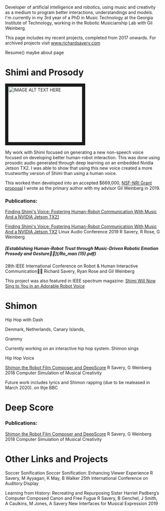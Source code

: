 Developer of artificial intelligence and robotics, using music and creativity as a medium to program better interactions, understandings and models. I'm currently in my 3rd year of a PhD in Music Technology at the Georgia Institute of Technology, working in the Robotic Musicianship Lab with Gil Weinberg.

This page includes my recent projects, completed from 2017 onwards. For archived projects visit www.richardsavery.com

Resume() maybe about page

# Shimi and Prosody

<a href="http://www.youtube.com/watch?feature=player_embedded&v=mDAmApNw5wo
" target="_blank"><img src="http://img.youtube.com/vi/mDAmApNw5wo/0.jpg" 
alt="IMAGE ALT TEXT HERE" width="240" height="180" border="10" /></a>


My work with Shimi focused on generating a new non-speech voice focused on developing better human-robot interaction. This was done using prosodic audio generated through deep learning on an embedded Nvidia Jetson TX2. I was able to show that using this new voice created a more trustworthy version of Shimi than using a human voice.

This worked then developed into an accepted $669,000, [NSF-NRI Grant proposal](https://www.nsf.gov/awardsearch/showAward?AWD_ID=1925178&HistoricalAwards=false) I wrote as the primary author with my advisor Gil Weinberg in 2019.

### Publications:
<a href="http://lac.linuxaudio.org/2019/doc/savery.pdf" target="_blank">Finding Shimi's Voice: Fostering Human-Robot Communication With Music And a NVIDIA Jetson TX2]</a>

[Finding Shimi's Voice: Fostering Human-Robot Communication With Music And a NVIDIA Jetson TX2](http://lac.linuxaudio.org/2019/doc/savery.pdf)
Linux Audio Conference 2019
R Savery, R Rose, G Weinberg

##### [Establishing  Human-Robot  Trust  through  Music-Driven  Robotic Emotion  Prosody  and  Gesture](/Ro_man (15).pdf)
28th IEEE International Conference on Robot & Human Interactive Communication
Richard Savery, Ryan Rose and Gil Weinberg

This project was also featured in IEEE spectrum magazine:
[Shimi Will Now Sing to You in an Adorable Robot Voice](https://spectrum.ieee.org/automaton/robotics/artificial-intelligence/shimi-will-now-sing-to-you-in-an-adorable-robot-voice)



# Shimon

Hip Hop with Dash

Denmark, Netherlands, Canary Islands,


Grammy 


Currently working on an interactive hip hop system.
Shimon sings

Hip Hop Voice

[Shimon the Robot Film Composer and DeepScore](https://www.researchgate.net/profile/Richard_Savery/publication/334971929_Shimon_the_Robot_Film_Composer_and_DeepScore/links/5d484cf992851cd046a41e7a/Shimon-the-Robot-Film-Composer-and-DeepScore.pdf)
R Savery, G Weinberg
2018 Computer Simulation of Musical Creativity 


Future work includes lyrics and Shimon rapping (due to be realeased in March 2020). on thje BBC 


# Deep Score


### Publications:
[Shimon the Robot Film Composer and DeepScore](https://www.researchgate.net/profile/Richard_Savery/publication/334971929_Shimon_the_Robot_Film_Composer_and_DeepScore/links/5d484cf992851cd046a41e7a/Shimon-the-Robot-Film-Composer-and-DeepScore.pdf)
R Savery, G Weinberg
2018 Computer Simulation of Musical Creativity 




# Other Links and Projects

Soccer Sonification
Soccer Sonification: Enhancing Viewer Experience
R Savery, M Ayyagari, K May, B Walker
25th International Conference on Auditory Display

Learning from History: Recreating and Repurposing Sister Harriet Padberg’s Computer Composed Canon and Free Fugue
R Savery, B Genchel, J Smith, A Caulkins, M Jones, A Savery
New Interfaces for Musical Expression 2019
